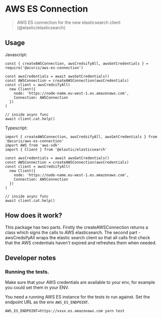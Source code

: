 # AWS ES Connection

> AWS ES connection for the new elasticsearch client (@elastic/elasticsearch)

## Usage
 Javascript:
```
const { createAWSConnection, awsCredsifyAll, awsGetCredentials } = require('@acuris/aws-es-connection')

const awsCredentials = await awsGetCredentials()
const AWSConnection = createAWSConnection(awsCredentials)
const client = awsCredsifyAll(
  new Client({
    node: 'https://node-name.eu-west-1.es.amazonaws.com',
    Connection: AWSConnection
  })
)

// inside async func
await client.cat.help()
```

 Typescript:
```
import { createAWSConnection, awsCredsifyAll, awsGetCredentials } from '@acuris/aws-es-connection'
import AWS from 'aws-sdk'
import { Client } from '@elastic/elasticsearch'

const awsCredentials = await awsGetCredentials()
const AWSConnection = createAWSConnection(awsCredentials)
const client = awsCredsifyAll(
  new Client({
    node: 'https://node-name.eu-west-1.es.amazonaws.com',
    Connection: AWSConnection
  })
)

// inside async func
await client.cat.help()
```

## How does it work?
This package has two parts. Firstly the createAWSConnection returns a class which signs the calls to AWS elasticsearch. The second part - awsCredsifyAll wraps the elastic search client so that all calls first check that the AWS credentials haven't expired and refreshes them when needed.

## Developer notes
### Running the tests.
Make sure that your AWS credentials are available to your env, for example you could set them in your ENV.

You need a running AWS ES instance for the tests to run against. Set the endpoint URL as the env `AWS_ES_ENDPOINT`.

```
AWS_ES_ENDPOINT=https://xxxx.es.amazonaws.com yarn test
```
